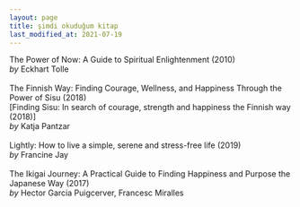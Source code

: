 ```yaml
---
layout: page
title: şimdi okuduğum kitap
last_modified_at: 2021-07-19
---
```


The Power of Now: A Guide to Spiritual Enlightenment (2010)  
<i>by</i> Eckhart Tolle  
<br />
The Finnish Way: Finding Courage, Wellness, and Happiness Through the Power of Sisu (2018)  
[Finding Sisu: In search of courage, strength and happiness the Finnish way (2018)]  
<i>by</i> Katja Pantzar  
<br />
Lightly: How to live a simple, serene and stress-free life (2019)  
<i>by</i> Francine Jay  
<br />
The Ikigai Journey: A Practical Guide to Finding Happiness and Purpose the Japanese Way (2017)  
<i>by</i> Hector Garcia Puigcerver, Francesc Miralles  
<br />
<!-- <span style="color: white">Lorem ipsum dolor sit amet, consectetur adipiscing elit. Sed sagittis cursus erat quis tempus. Fusce semper eu eros in tristique.</span> -->
